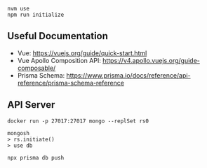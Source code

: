 ```
nvm use
npm run initialize
```

## Useful Documentation

- Vue: https://vuejs.org/guide/quick-start.html
- Vue Apollo Composition API: https://v4.apollo.vuejs.org/guide-composable/
- Prisma Schema: https://www.prisma.io/docs/reference/api-reference/prisma-schema-reference

## API Server

```
docker run -p 27017:27017 mongo --replSet rs0

mongosh
> rs.initiate()
> use db

npx prisma db push
```
